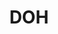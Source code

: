 ---
name: Naomi Tomoyasu
department: Department of Health and Human Services
sub-department: Center for Behavioral Health Statistics and Quality
title: DOH
---